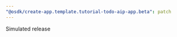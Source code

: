 ```yaml
---
"@osdk/create-app.template.tutorial-todo-aip-app.beta": patch
---
```

      
Simulated release
      